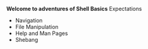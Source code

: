 **Welcome to adventures of Shell Basics**
Expectations
<br>
* Navigation
* File Manipulation
* Help and Man Pages
* Shebang
 
